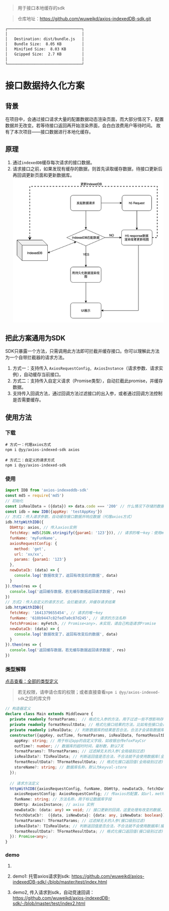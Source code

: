 > 用于接口本地缓存的sdk

> 仓库地址：https://github.com/wuweikd/axios-indexedDB-sdk.git

```
┌─────────────────────────────────┐
│                                 │
│   Destination: dist/bundle.js   │
│   Bundle Size:  8.05 KB         │
│   Minified Size:  8.03 KB       │
│   Gzipped Size:  2.7 KB         │
│                                 │
└─────────────────────────────────┘

```

# 接口数据持久化方案
## 背景
在项目中，会通过接口请求大量的配置数据动态渲染页面，而大部分情况下，配置数据并无改变。若等待接口返回再开始渲染界面，会白白浪费用户等待时间。
故有了本次项目——接口数据进行本地化缓存。

## 原理
1. 通过`indexedDB`缓存每次请求的接口数据。
2. 请求接口之前，如果发现有缓存的数据，则首先读取缓存数据，待接口更新后再回调更新页面和更新数据库。
   ![原理图](img.png)

## 把此方案通用为SDK
SDK只暴露一个方法，只需调用此方法即可拦截并缓存接口。你可以理解此方法为一个自带拦截器的请求方法。
1. 方式一：支持传入 `AxiosRequestConfig, AxiosInstance`（请求参数、请求实例），自动缓存当前接口。
2. 方式二：支持传入自定义请求（Promise类型），自动拦截此promise，并缓存数据。
3. 支持传入回调方法，通过回调方法过滤接口的出入参，或者通过回调方法控制是否需要缓存。

## 使用方法

### 下载

```shell
# 方式一：代理axios方式
npm i @yy/axios-indexed-sdk axios

# 方式二：自定义的请求方式
npm i @yy/axios-indexed-sdk
```

### 使用

```js
import IDB from 'axios-indexeddb-sdk'
const md5 = require('md5')
// 初始化
const isRealData = ({data}) => data.code === '200' // 什么情况下存储的数据是有效的，如果发现存储的是无效数据则不读取数据库
const idb = new IDB({appKey: 'testAppKey'})
// 方式1：传入请求参数，自动缓存接口数据并响应数据（代理axios方式）
idb.httpWithIDB({
  DbHttp: axios, // 传入axios实例
  fetchKey: md5(JSON.stringify({param1: '123'})), // 请求的唯一key：使用md5发放用于生成请求的唯一key
  funName: 'myFunName',
  axiosRequestConfig: {
    method: 'get',
    url: 'xx/xx',
    params: {param1: '123'}
  },
  newDataCb: (data) => {
    console.log('数据改变了，返回有改变后的数据', data)
  }
}).then(res => {
  console.log('返回缓存数据，若无缓存数据返回请求数据', res)
})
// 方式2：传入自定义的请求方式，会拦截请求，并缓存请求结果
idb.httpWithIDB({
  fetchKey: '1641379655454', // 请求的唯一key
  funName: '610b9447c82fed7a0c87d245', // 请求的方法名称
  fetchPromise: myFetch, // Promise<any>，未实现，请自己构造请求Promise
  newDataCb: (data) => {
    console.log('数据改变了，返回有改变后的数据', data)
  }
}).then(res => {
  console.log('返回缓存数据，若无缓存数据返回请求数据', res)
})
```

### 类型解释

[点击查看：全部的类型定义](https://git.duowan.com/webs/efox/axios-indexed-sdk/-/blob/master/dist/index.d.ts)
> 若无权限，请申请仓库的权限；或者直接查看`npm i @yy/axios-indexed-sdk`之后的库文件

```ts
// 构造器定义
declare class Main extends Middleware {
  private readonly formatParams;  // 格式化入参的方法，用于过滤一些不想影响存储标志的东西
  private readonly formatResultData; // 格式化接口结果的方法，比如有些接口会返回随机数，需要过滤掉，免得影响判断数据是否有变化的逻辑
  private readonly isRealData; // 判断数据库的结果是否合法，合法才会读取数据库信息，否则直接走接口
  constructor({appKey, outTime, formatParams, isRealData, formatResultData, storeName}: {
    appKey: string; // 用于标记app的自定义字段，如收银台传efoxPayCsr
    outTime?: number; // 数据库的超时时间，毫秒数，默认7天
    formatParams?: TFormatParams; // 过滤掉无关的入参(全局级别过滤)
    isRealData?: TIsRealData; // 判断返回值是否合法，不合法就不会使用数据库(全局级别过滤)
    formatResultData?: TFormatResultData; // 格式化接口返回值(全局级别过滤)
    storeName?: string; // 数据库名称，默认为keyval-store
  });

  // 请求方法定义
  httpWithIDB({axiosRequestConfig, funName, DbHttp, newDataCb, fetchDataCb, formatParams, isRealData, formatResultData}: {
    axiosRequestConfig: AxiosRequestConfig; // 传axios的配置，如url，method，headers
    funName: string; // 方法名称，用于标记数据库字段
    DbHttp: AxiosInstance; // axiso 实例
    newDataCb: (data: any) => void; // 接口更新的回调，这里处理有改变的数据，有改变才回调
    fetchDataCb?:  ({data, isNewData}: {data: any, isNewData: boolean}) => void, // 请求的回调，一定会回调
    formatParams?: TFormatParams; // 过滤掉无关的入参(接口级别过滤)
    isRealData?: TIsRealData; // 判断返回值是否合法，不合法就不会使用数据库(接口级别过滤)
    formatResultData?: TFormatResultData; // 格式化接口返回值(接口级别过滤)
  }): Promise<any>;
}
```

### demo
1. 
2. demo1: 托管axios请求到sdk: https://github.com/wuweikd/axios-indexedDB-sdk/-/blob/master/test/index.html

3. demo2, 传入请求到sdk，自动竞速回调：https://github.com/wuweikd/axios-indexedDB-sdk/-/blob/master/test/index2.html



